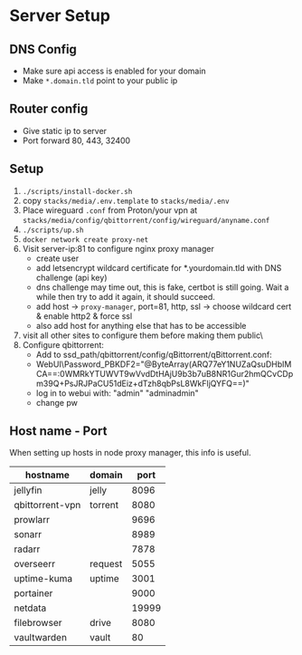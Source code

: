 # Server Setup

## DNS Config

* Make sure api access is enabled for your domain
* Make `*.domain.tld` point to your public ip

## Router config

* Give static ip to server
* Port forward 80, 443, 32400

## Setup

1. `./scripts/install-docker.sh`
2. copy `stacks/media/.env.template` to `stacks/media/.env`
3. Place wireguard `.conf` from Proton/your vpn at `stacks/media/config/qbittorrent/config/wireguard/anyname.conf`
4. `./scripts/up.sh`
5. `docker network create proxy-net`
6. Visit server-ip:81 to configure nginx proxy manager
    * create user
    * add letsencrypt wildcard certificate for *.yourdomain.tld with DNS challenge (api key)
    * dns challenge may time out, this is fake, certbot is still going. Wait a while then try to add it again, it should
      succeed.
    * add host -> `proxy-manager`, port=81, http, ssl -> choose wildcard cert & enable http2 & force ssl
    * also add host for anything else that has to be accessible
7. visit all other sites to configure them before making them public\
8. Configure qbittorrent:
    * Add to ssd_path/qbittorrent/config/qBittorrent/qBittorrent.conf:
    * WebUI\Password_PBKDF2="@ByteArray(ARQ77eY1NUZaQsuDHbIMCA==:0WMRkYTUWVT9wVvdDtHAjU9b3b7uB8NR1Gur2hmQCvCDpm39Q+PsJRJPaCU51dEiz+dTzh8qbPsL8WkFljQYFQ==)"
    * log in to webui with: "admin" "adminadmin"
    * change pw

## Host name - Port

When setting up hosts in node proxy manager, this info is useful.

| hostname        | domain  | port  |
|-----------------|:--------|-------|
| jellyfin        | jelly   | 8096  |
| qbittorrent-vpn | torrent | 8080  |
| prowlarr        |         | 9696  |
| sonarr          |         | 8989  |
| radarr          |         | 7878  |
| overseerr       | request | 5055  |
| uptime-kuma     | uptime  | 3001  |
| portainer       |         | 9000  |
| netdata         |         | 19999 |
| filebrowser     | drive   | 8080  |
| vaultwarden     | vault   | 80    |
